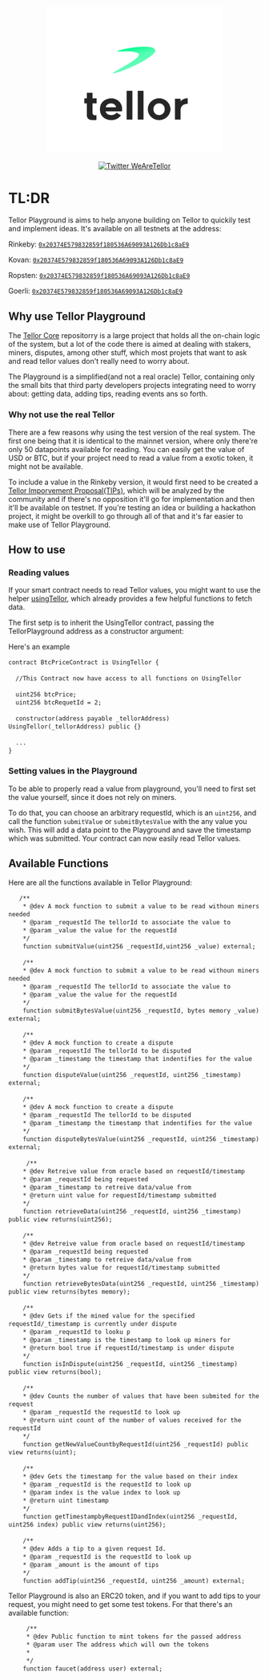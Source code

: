 <p align="center">
  <a href='https://www.tellor.io/'>
    <img src= 'https://github.com/tellor-io/TellorBrandMaterials/blob/master/Swoosh%20and%20wordmark%20new/SwooshWordmark.png' width="350" alt='tellor.io' />
  </a>
</p>

<p align="center">
  <a href='https://twitter.com/WeAreTellor'>
    <img src= 'https://img.shields.io/twitter/url/http/shields.io.svg?style=social' alt='Twitter WeAreTellor' />
  </a>
</p>


# TL:DR
Tellor Playground is aims to help anyone building on Tellor to quickily test and implement ideas. It's available on all testnets at the address:

Rinkeby: [`0x20374E579832859f180536A69093A126Db1c8aE9`](https://rinkeby.etherscan.io/address/0x20374E579832859f180536A69093A126Db1c8aE9#code)

Kovan: [`0x20374E579832859f180536A69093A126Db1c8aE9`](https://kovan.etherscan.io/address/0x20374E579832859f180536A69093A126Db1c8aE9#code)

Ropsten: [`0x20374E579832859f180536A69093A126Db1c8aE9`](https://ropsten.etherscan.io/address/0x20374E579832859f180536A69093A126Db1c8aE9#code)

Goerli: [`0x20374E579832859f180536A69093A126Db1c8aE9`](https://goerli.etherscan.io/address/0x20374E579832859f180536A69093A126Db1c8aE9#code)



## Why use Tellor Playground
The [Tellor Core](https://github.com/tellor-io/TellorCore) repositorry is a large project that holds all the on-chain logic of the system, but a lot of the code there is aimed at dealing with stakers, miners, disputes, among other stuff, which most projets that want to ask and read tellor values don't really need to worry about.

The Playground is a simplified(and not a real oracle) Tellor, containing only the small bits that third party developers projects integrating need to worry about: getting data, adding tips, reading events ans so forth.

### Why not use the real Tellor
There are a few reasons why using the test version of the real system. The first one being that it is identical to the mainnet version, where only there're only 50 datapoints available for reading. You can easily get the value of USD or BTC, but if your project need to read a value from a exotic token, it might not be available.

To include a value in the Rinkeby version, it would first need to be created a [Tellor Imporvement Proposal(TIPs)](https://github.com/tellor-io/TIPs), which will be analyzed by the community and if there's no opposition it'll go for implementation and then it'll be available on testnet. If you're testing an idea or building a hackathon project, it might be overkill to go through all of that and it's far easier to make use of Tellor Playground.  

## How to use

### Reading values

If your smart contract needs to read Tellor values, you might want to use the helper [usingTellor](https://github.com/tellor-io/usingtellor), which already provides a few helpful functions to fetch data.

The first setp is to inherit the UsingTellor contract, passing the TellorPlayground address as a constructor argument:

Here's an example
```solidity
contract BtcPriceContract is UsingTellor {

  //This Contract now have access to all functions on UsingTellor

  uint256 btcPrice;
  uint256 btcRequetId = 2;

  constructor(address payable _tellorAddress) UsingTellor(_tellorAddress) public {}

  ...
}
```

### Setting values in the Playground
To be able to properly read a value from playground, you'll need to first set the value yourself, since it does not rely on miners.

To do that, you can choose an arbitrary requestId, which is an `uint256`, and call the function `submitValue` or `submitBytesValue` with the any value you wish. This will add a data point to the Playground and save the timestamp which was submitted. Your contract can now easily read Tellor values.


## Available Functions
Here are all the functions available in Tellor Playground:

```solidity
   /**
    * @dev A mock function to submit a value to be read withoun miners needed
    * @param _requestId The tellorId to associate the value to
    * @param _value the value for the requestId
    */
    function submitValue(uint256 _requestId,uint256 _value) external;

	/**
    * @dev A mock function to submit a value to be read withoun miners needed
    * @param _requestId The tellorId to associate the value to
    * @param _value the value for the requestId
    */
    function submitBytesValue(uint256 _requestId, bytes memory _value) external;

    /**
    * @dev A mock function to create a dispute
    * @param _requestId The tellorId to be disputed
    * @param _timestamp the timestamp that indentifies for the value
    */
    function disputeValue(uint256 _requestId, uint256 _timestamp) external;

	/**
    * @dev A mock function to create a dispute
    * @param _requestId The tellorId to be disputed
    * @param _timestamp the timestamp that indentifies for the value
    */
    function disputeBytesValue(uint256 _requestId, uint256 _timestamp) external;

     /**
    * @dev Retreive value from oracle based on requestId/timestamp
    * @param _requestId being requested
    * @param _timestamp to retreive data/value from
    * @return uint value for requestId/timestamp submitted
    */
    function retrieveData(uint256 _requestId, uint256 _timestamp) public view returns(uint256);

	/**
    * @dev Retreive value from oracle based on requestId/timestamp
    * @param _requestId being requested
    * @param _timestamp to retreive data/value from
    * @return bytes value for requestId/timestamp submitted
    */
    function retrieveBytesData(uint256 _requestId, uint256 _timestamp) public view returns(bytes memory);

    /**
    * @dev Gets if the mined value for the specified requestId/_timestamp is currently under dispute
    * @param _requestId to looku p
    * @param _timestamp is the timestamp to look up miners for
    * @return bool true if requestId/timestamp is under dispute
    */
    function isInDispute(uint256 _requestId, uint256 _timestamp) public view returns(bool);

    /**
    * @dev Counts the number of values that have been submited for the request
    * @param _requestId the requestId to look up
    * @return uint count of the number of values received for the requestId
    */
    function getNewValueCountbyRequestId(uint256 _requestId) public view returns(uint);

    /**
    * @dev Gets the timestamp for the value based on their index
    * @param _requestId is the requestId to look up
    * @param index is the value index to look up
    * @return uint timestamp
    */
    function getTimestampbyRequestIDandIndex(uint256 _requestId, uint256 index) public view returns(uint256);

    /**
    * @dev Adds a tip to a given request Id.
    * @param _requestId is the requestId to look up
    * @param _amount is the amount of tips
    */
    function addTip(uint256 _requestId, uint256 _amount) external;

```

Tellor Playground is also an ERC20 token, and if you want to add tips to your request, you might need to get some test tokens. For that there's an available function:
```solidity
     /**
     * @dev Public function to mint tokens for the passed address
     * @param user The address which will own the tokens
     *
     */
    function faucet(address user) external;
```
